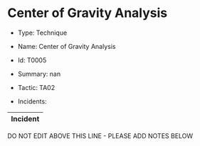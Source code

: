 # Center of Gravity Analysis

* Type: Technique

* Name: Center of Gravity Analysis

* Id: T0005

* Summary: nan

* Tactic: TA02

* Incidents:

| Incident |
| --------- |

DO NOT EDIT ABOVE THIS LINE - PLEASE ADD NOTES BELOW